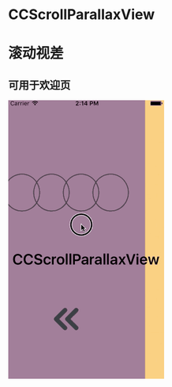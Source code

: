 # CCScrollParallaxView

# 滚动视差

## 可用于欢迎页

![image](https://github.com/ziooooo/CCScrollParallaxView/blob/master/scroll.gif ) 